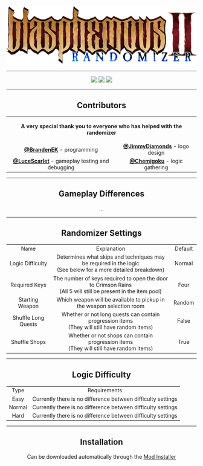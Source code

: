 <div align="center">
  <img src="logo.png">
</div>

---

<div align="center">
  <img src="https://img.shields.io/github/v/release/BrandenEK/BlasII.Randomizer?style=for-the-badge">
  <img src="https://img.shields.io/github/last-commit/BrandenEK/BlasII.Randomizer?color=important&style=for-the-badge">
  <img src="https://img.shields.io/github/downloads/BrandenEK/BlasII.Randomizer/total?color=success&style=for-the-badge">
</div>

---

<div align="center">
  <h2>Contributors</h2>
  
  <table>
    <tr>
      <td align="center" colspan="3"> <p><b> A very special thank you to everyone who has helped with the randomizer </b></p> </td>
    </tr>
    <tr>
      <td align="center"> <b><a href="https://github.com/BrandenEK">@BrandenEK</a></b> - programming </td>
      <td align="center"> <b><a href="https://github.com/JimmyDiamonds">@JimmyDiamonds</a></b> - logo design </td>
    </tr>
    <tr>
      <td align="center"> <b><a href="https://github.com/LuceScarlet">@LuceScarlet</a></b> - gameplay testing and debugging </td>
      <td align="center"> <b><a href="#">@Chemigoku</a></b> - logic gathering </td>
    </tr>
  </table>
</div>

---

<div align="center">
  <h2>Gameplay Differences</h2>

  <p>...</p>
</div>

---

<div align="center">
  <h2>Randomizer Settings</h2>

  <table>
    <tr>
      <td align="center"> Name </td>
      <td align="center"> Explanation </td>
      <td align="center"> Default </td>
    </tr>
    <tr>
      <td align="center"> Logic Difficulty </td>
      <td align="center"> Determines what skips and techniques may be required in the logic <br>
                          (See below for a more detailed breakdown) </td>
      <td align="center"> Normal </td>
    </tr>
    <tr>
      <td align="center"> Required Keys </td>
      <td align="center"> The number of keys required to open the door to Crimson Rains <br>
                          (All 5 will still be present in the item pool) </td>
      <td align="center"> Four </td>
    </tr>
    <tr>
      <td align="center"> Starting Weapon </td>
      <td align="center"> Which weapon will be available to pickup in the weapon selection room </td>
      <td align="center"> Random </td>
    </tr>
    <tr>
      <td align="center"> Shuffle Long Quests </td>
      <td align="center"> Whether or not long quests can contain progression items <br>
                          (They will still have random items) </td>
      <td align="center"> False </td>
    </tr>
    <tr>
      <td align="center"> Shuffle Shops </td>
      <td align="center"> Whether or not shops can contain progression items <br>
                          (They will still have random items) </td>
      <td align="center"> True </td>
    </tr>
  </table>
</div>

---

<div align="center">
  <h2>Logic Difficulty</h2>

  <table>
    <tr>
      <td align="center"> Type </td>
      <td align="center"> Requirements </td>
    </tr>
    <tr>
      <td align="center"> Easy </td>
      <td align="center"> Currently there is no difference between difficulty settings </td>
    </tr>
    <tr>
      <td align="center"> Normal </td>
      <td align="center"> Currently there is no difference between difficulty settings </td>
    </tr>
    <tr>
      <td align="center"> Hard </td>
      <td align="center"> Currently there is no difference between difficulty settings </td>
    </tr>
  </table>
</div>

---

<div align="center">
  <h2>Installation</h2>

  <p>Can be downloaded automatically through the <a href="https://github.com/BrandenEK/Blasphemous-Mod-Installer"> Mod Installer</p>
</div>
